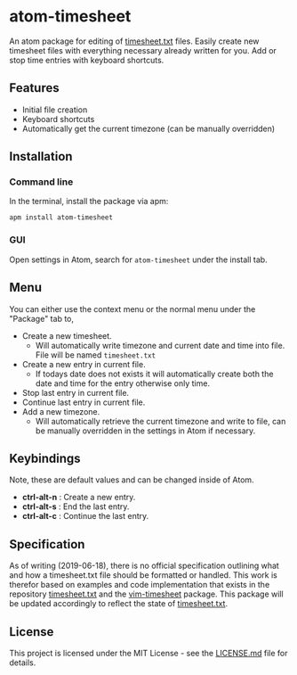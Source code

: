 # atom-timesheet

An atom package for editing of [timesheet.txt](https://github.com/scy/timesheet.txt) files.
Easily create new timesheet files with everything necessary already written for you. Add or stop time entries with keyboard shortcuts.

## Features
* Initial file creation
* Keyboard shortcuts
* Automatically get the current timezone (can be manually overridden)

## Installation
### Command line
In the terminal, install the package via apm:

`apm install atom-timesheet`
### GUI
Open settings in Atom, search for `atom-timesheet` under the install tab.

## Menu
You can either use the context menu or the normal menu under the "Package" tab to,
* Create a new timesheet.
  * Will automatically write timezone and current date and time into file. File will be named `timesheet.txt`
* Create a new entry in current file.
  * If todays date does not exists it will automatically create both the date and time for the entry otherwise only time.
* Stop last entry in current file.
* Continue last entry in current file.
* Add a new timezone.
  * Will automatically retrieve the current timezone and write to file, can be manually overridden in the settings in Atom if necessary.

## Keybindings
Note, these are default values and can be changed inside of Atom.
* **ctrl-alt-n** : Create a new entry.
* **ctrl-alt-s** : End the last entry.
* **ctrl-alt-c** : Continue the last entry.

## Specification
As of writing (2019-06-18), there is no official specification outlining what and how a timesheet.txt file should be formatted or handled. This work is therefor based on examples and code implementation that exists in the repository [timesheet.txt](https://github.com/scy/timesheet.txt) and the [vim-timesheet](https://github.com/scy/vim-timesheet) package.
This package will be updated accordingly to reflect the state of [timesheet.txt](https://github.com/scy/timesheet.txt).

## License
This project is licensed under the MIT License - see the [LICENSE.md](LICENSE.md) file for details.

